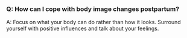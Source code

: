 ### Q: How can I cope with body image changes postpartum? 

A: Focus on what your body can do rather than how it looks. Surround yourself with positive influences and talk about your feelings. 
